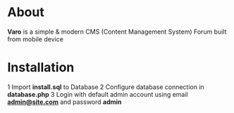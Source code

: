 # About

**Varo** is a simple & modern CMS (Content Management System) Forum built from mobile device

# Installation

 1 Import **install.sql** to Database
 2 Configure database connection in **database.php**
 3 Login with default admin account using email **admin@site.com** and password **admin**